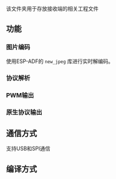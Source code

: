该文件夹用于存放接收端的相关工程文件

## 功能

### 图片编码

使用ESP-ADF的 `new_jpeg` 库进行实时解编码。

### 协议解析

### PWM输出

### 原生协议输出

## 通信方式

支持USB和SPI通信

## 编译方式

